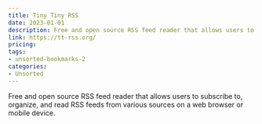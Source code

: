 ```yaml
---
title: Tiny Tiny RSS
date: 2023-01-01
description: Free and open source RSS feed reader that allows users to subscribe to, organize, and read RSS feeds from various sources on a web browser or mobile device.
link: https://tt-rss.org/
pricing: 
tags: 
- unsorted-bookmarks-2 
categories: 
- Unsorted 
---
```


Free and open source RSS feed reader that allows users to subscribe to, organize, and read RSS feeds from various sources on a web browser or mobile device.